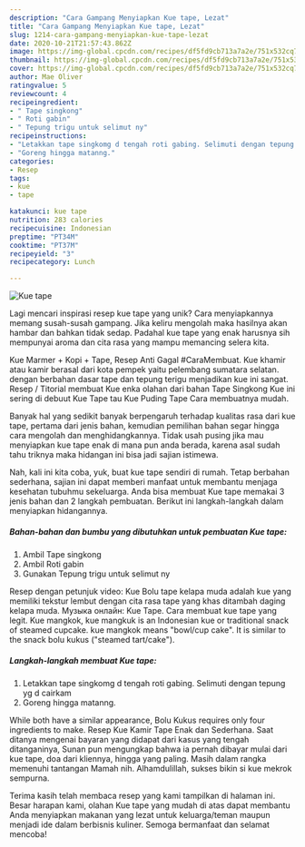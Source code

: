 ```yaml
---
description: "Cara Gampang Menyiapkan Kue tape, Lezat"
title: "Cara Gampang Menyiapkan Kue tape, Lezat"
slug: 1214-cara-gampang-menyiapkan-kue-tape-lezat
date: 2020-10-21T21:57:43.862Z
image: https://img-global.cpcdn.com/recipes/df5fd9cb713a7a2e/751x532cq70/kue-tape-foto-resep-utama.jpg
thumbnail: https://img-global.cpcdn.com/recipes/df5fd9cb713a7a2e/751x532cq70/kue-tape-foto-resep-utama.jpg
cover: https://img-global.cpcdn.com/recipes/df5fd9cb713a7a2e/751x532cq70/kue-tape-foto-resep-utama.jpg
author: Mae Oliver
ratingvalue: 5
reviewcount: 4
recipeingredient:
- " Tape singkong"
- " Roti gabin"
- " Tepung trigu untuk selimut ny"
recipeinstructions:
- "Letakkan tape singkomg d tengah roti gabing. Selimuti dengan tepung yg d cairkam"
- "Goreng hingga matanng."
categories:
- Resep
tags:
- kue
- tape

katakunci: kue tape 
nutrition: 283 calories
recipecuisine: Indonesian
preptime: "PT34M"
cooktime: "PT37M"
recipeyield: "3"
recipecategory: Lunch

---
```



![Kue tape](https://img-global.cpcdn.com/recipes/df5fd9cb713a7a2e/751x532cq70/kue-tape-foto-resep-utama.jpg)

Lagi mencari inspirasi resep kue tape yang unik? Cara menyiapkannya memang susah-susah gampang. Jika keliru mengolah maka hasilnya akan hambar dan bahkan tidak sedap. Padahal kue tape yang enak harusnya sih mempunyai aroma dan cita rasa yang mampu memancing selera kita.

Kue Marmer + Kopi + Tape, Resep Anti Gagal #CaraMembuat. Kue khamir atau kamir berasal dari kota pempek yaitu pelembang sumatara selatan. dengan berbahan dasar tape dan tepung terigu menjadikan kue ini sangat. Resep / Titorial membuat Kue enka olahan dari bahan Tape Singkong Kue ini sering di debuut Kue Tape tau Kue Puding Tape Cara membuatnya mudah.

Banyak hal yang sedikit banyak berpengaruh terhadap kualitas rasa dari kue tape, pertama dari jenis bahan, kemudian pemilihan bahan segar hingga cara mengolah dan menghidangkannya. Tidak usah pusing jika mau menyiapkan kue tape enak di mana pun anda berada, karena asal sudah tahu triknya maka hidangan ini bisa jadi sajian istimewa.


Nah, kali ini kita coba, yuk, buat kue tape sendiri di rumah. Tetap berbahan sederhana, sajian ini dapat memberi manfaat untuk membantu menjaga kesehatan tubuhmu sekeluarga. Anda bisa membuat Kue tape memakai 3 jenis bahan dan 2 langkah pembuatan. Berikut ini langkah-langkah dalam menyiapkan hidangannya.

<!--inarticleads1-->

##### Bahan-bahan dan bumbu yang dibutuhkan untuk pembuatan Kue tape:

1. Ambil  Tape singkong
1. Ambil  Roti gabin
1. Gunakan  Tepung trigu untuk selimut ny


Resep dengan petunjuk video: Kue Bolu tape kelapa muda adalah kue yang memiliki tekstur lembut dengan cita rasa tape yang khas ditambah daging kelapa muda. Музыка онлайн: Kue Tape. Cara membuat kue tape yang legit. Kue mangkok, kue mangkuk is an Indonesian kue or traditional snack of steamed cupcake. kue mangkok means &#34;bowl/cup cake&#34;. It is similar to the snack bolu kukus (&#34;steamed tart/cake&#34;). 

<!--inarticleads2-->

##### Langkah-langkah membuat Kue tape:

1. Letakkan tape singkomg d tengah roti gabing. Selimuti dengan tepung yg d cairkam
1. Goreng hingga matanng.


While both have a similar appearance, Bolu Kukus requires only four ingredients to make. Resep Kue Kamir Tape Enak dan Sederhana. Saat ditanya mengenai bayaran yang didapat dari kasus yang tengah ditanganinya, Sunan pun mengungkap bahwa ia pernah dibayar mulai dari kue tape, doa dari kliennya, hingga yang paling. Masih dalam rangka memenuhi tantangan Mamah nih. Alhamdulillah, sukses bikin si kue mekrok sempurna. 

Terima kasih telah membaca resep yang kami tampilkan di halaman ini. Besar harapan kami, olahan Kue tape yang mudah di atas dapat membantu Anda menyiapkan makanan yang lezat untuk keluarga/teman maupun menjadi ide dalam berbisnis kuliner. Semoga bermanfaat dan selamat mencoba!
